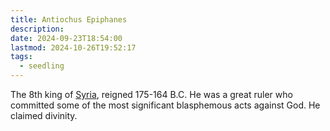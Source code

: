 ```yaml
---
title: Antiochus Epiphanes
description: 
date: 2024-09-23T18:54:00
lastmod: 2024-10-26T19:52:17
tags:
  - seedling
---
```

The 8th king of [Syria](Syria.md), reigned 175-164 B.C. He was a great ruler who committed some of the most significant blasphemous acts against God. He claimed divinity.  
